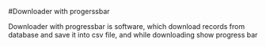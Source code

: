 #Downloader with progerssbar

Downloader with progressbar is software, which download records from database and save it into csv file, and while downloading show progress bar
